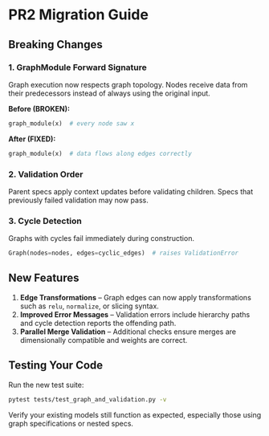 # PR2 Migration Guide

## Breaking Changes

### 1. GraphModule Forward Signature
Graph execution now respects graph topology. Nodes receive data from their
predecessors instead of always using the original input.

**Before (BROKEN):**
```python
graph_module(x)  # every node saw x
```

**After (FIXED):**
```python
graph_module(x)  # data flows along edges correctly
```

### 2. Validation Order
Parent specs apply context updates before validating children. Specs that
previously failed validation may now pass.

### 3. Cycle Detection
Graphs with cycles fail immediately during construction.
```python
Graph(nodes=nodes, edges=cyclic_edges)  # raises ValidationError
```

## New Features

1. **Edge Transformations** – Graph edges can now apply transformations such as
   `relu`, `normalize`, or slicing syntax.
2. **Improved Error Messages** – Validation errors include hierarchy paths and
   cycle detection reports the offending path.
3. **Parallel Merge Validation** – Additional checks ensure merges are
   dimensionally compatible and weights are correct.

## Testing Your Code

Run the new test suite:

```bash
pytest tests/test_graph_and_validation.py -v
```

Verify your existing models still function as expected, especially those using
graph specifications or nested specs.

